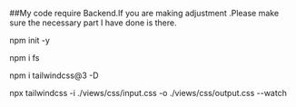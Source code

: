 ##My code require Backend.If you are making adjustment .Please make sure the necessary part I have done is there.

npm init -y 

npm i fs 


npm i tailwindcss@3 -D

npx tailwindcss -i ./views/css/input.css -o ./views/css/output.css --watch

